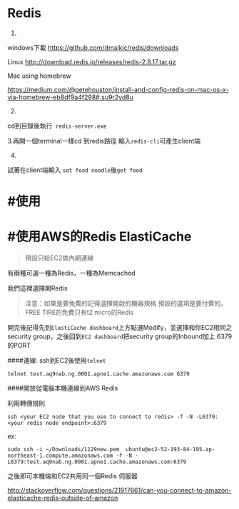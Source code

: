 # Redis
1.

windows下載
https://github.com/dmajkic/redis/downloads

Linux
http://download.redis.io/releases/redis-2.8.17.tar.gz

Mac using homebrew

https://medium.com/@petehouston/install-and-config-redis-on-mac-os-x-via-homebrew-eb8df9a4f298#.su9r2yd8u


2.

cd到目錄後執行` redis-server.exe`

3.再開一個terminal一樣cd 到redis路徑
輸入`redis-cli`可產生client端

4.
試著在client端輸入 `set food noodle`後`get food`

# #使用

# #使用AWS的Redis ElastiCache

>預設只給EC2做內網連線

有兩種可選一種為Redis，一種為Memcached

我們這裡選擇開Redis

>注意：如果是要免費的記得選擇開啟的機器規格
預設的選項是要付費的，FREE TIRE的免費只有t2 micro的Redis

開完後記得先到`ElastiCache dashboard`上方點選Modify，並選擇和你EC2相同之security group，之後回到`EC2 dashboard`把security group的Inbound加上 6379的PORT

####連線:
ssh到EC2後使用`telnet`

```
telnet test.aq9nab.ng.0001.apne1.cache.amazonaws.com 6379
```

####開放從電腦本機連線到AWS Redis

利用轉傳規則

```
ssh <your EC2 node that you use to connect to redis> -f -N -L6379:<your redis node endpoint>:6379 
```

ex:
```
sudo ssh -i ~/Downloads/1129new.pem  ubuntu@ec2-52-193-84-195.ap-northeast-1.compute.amazonaws.com -f -N -L6379:test.aq9nab.ng.0001.apne1.cache.amazonaws.com:6379
```
之後即可本機端和EC2共用同一個Redis 伺服器

http://stackoverflow.com/questions/21917661/can-you-connect-to-amazon-elasticache-redis-outside-of-amazon


